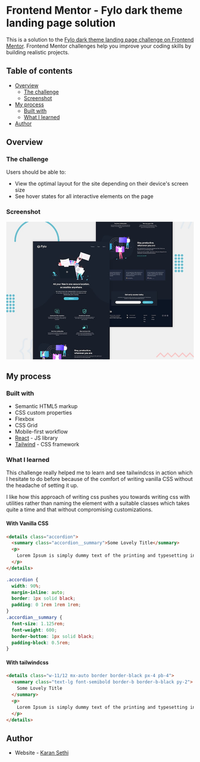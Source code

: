 # Frontend Mentor - Fylo dark theme landing page solution

This is a solution to the [Fylo dark theme landing page challenge on Frontend Mentor](https://www.frontendmentor.io/challenges/fylo-dark-theme-landing-page-5ca5f2d21e82137ec91a50fd). Frontend Mentor challenges help you improve your coding skills by building realistic projects. 

## Table of contents

- [Overview](#overview)
  - [The challenge](#the-challenge)
  - [Screenshot](#screenshot)
  <!-- - [Links](#links) -->
- [My process](#my-process)
  - [Built with](#built-with)
  - [What I learned](#what-i-learned)
- [Author](#author)

## Overview

### The challenge

Users should be able to:

- View the optimal layout for the site depending on their device's screen size
- See hover states for all interactive elements on the page

### Screenshot

![](./design/desktop-preview.jpg)

<!-- # To Do # -->
<!-- ### Links
- Solution URL: [Add solution URL here](https://your-solution-url.com)
- Live Site URL: [Add live site URL here](https://your-live-site-url.com) -->

## My process

### Built with

- Semantic HTML5 markup
- CSS custom properties
- Flexbox
- CSS Grid
- Mobile-first workflow
- [React](https://reactjs.org/) - JS library
- [Tailwind](https://tailwindcss.com/) - CSS framework

### What I learned

This challenge really helped me to learn and see tailwindcss in action which I hesitate to do before because of the comfort of writing vanilla CSS without the headache of setting it up.

I like how this approach of writing css pushes you towards writing css with utilities rather than naming the element with a suitable classes which takes quite a time and that without compromising customizations.

#### With Vanilla CSS

```html
<details class="accordion">
  <summary class="accordion__summary">Some Lovely Title</summary>
  <p>
    Lorem Ipsum is simply dummy text of the printing and typesetting industry. Lorem Ipsum has been the industry's standard dummy text ever since the 1500s.
  </p>
</details>
```
```css
.accordion {
  width: 90%;
  margin-inline: auto;
  border: 1px solid black;
  padding: 0 1rem 1rem 1rem;
}
.accordian__summary {
  font-size: 1.125rem;
  font-weight: 600;
  border-bottom: 1px solid black;
  padding-block: 0.5rem;
}
```

#### With tailwindcss

```html
<details class="w-11/12 mx-auto border border-black px-4 pb-4">
  <summary class="text-lg font-semibold border-b border-b-black py-2">
    Some Lovely Title
  </summary>
  <p>
    Lorem Ipsum is simply dummy text of the printing and typesetting industry. Lorem Ipsum has been the industry's standard dummy text ever since the 1500s.
  </p>
</details>
```

## Author

- Website - [Karan Sethi](https://imkaranks.github.io/)

<!-- # To Do # -->
<!-- - Frontend Mentor - [@yourusername](https://www.frontendmentor.io/profile/yourusername) -->
